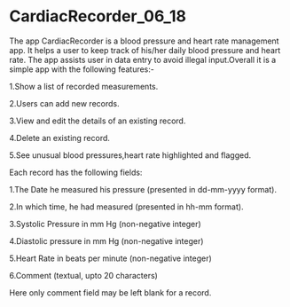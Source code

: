 # CardiacRecorder_06_18
The app CardiacRecorder is a blood pressure and heart rate management app. It helps a user to keep track of his/her daily blood pressure and heart rate. The app assists user in data entry to avoid illegal input.Overall it is a simple app with the following features:-

1.Show a list of recorded measurements.

2.Users can add new records.

3.View and edit the details of an existing record.

4.Delete an existing record.

5.See unusual blood pressures,heart rate highlighted and flagged.

Each record has the following fields:

1.The Date he measured his pressure (presented in dd-mm-yyyy format).

2.In which time, he had measured (presented in hh-mm format).

3.Systolic Pressure in mm Hg (non-negative integer)

4.Diastolic pressure in mm Hg (non-negative integer)

5.Heart Rate in beats per minute (non-negative integer)

6.Comment (textual, upto 20 characters)

Here only comment field may be left blank for a record.

